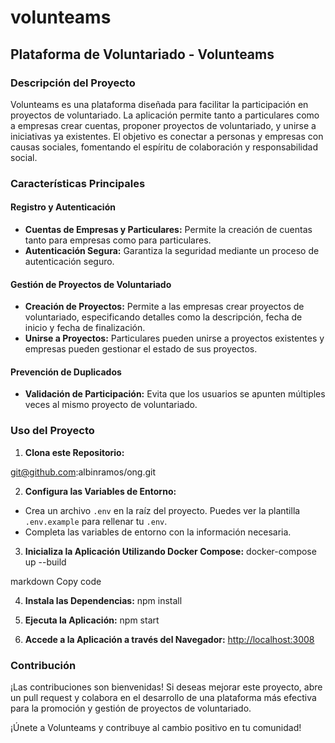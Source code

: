 # volunteams

## Plataforma de Voluntariado - Volunteams

### Descripción del Proyecto

Volunteams es una plataforma diseñada para facilitar la participación en proyectos de voluntariado. La aplicación permite tanto a particulares como a empresas crear cuentas, proponer proyectos de voluntariado, y unirse a iniciativas ya existentes. El objetivo es conectar a personas y empresas con causas sociales, fomentando el espíritu de colaboración y responsabilidad social.

### Características Principales

#### Registro y Autenticación

- **Cuentas de Empresas y Particulares:** Permite la creación de cuentas tanto para empresas como para particulares.
- **Autenticación Segura:** Garantiza la seguridad mediante un proceso de autenticación seguro.

#### Gestión de Proyectos de Voluntariado

- **Creación de Proyectos:** Permite a las empresas crear proyectos de voluntariado, especificando detalles como la descripción, fecha de inicio y fecha de finalización.
- **Unirse a Proyectos:** Particulares pueden unirse a proyectos existentes y empresas pueden gestionar el estado de sus proyectos.

#### Prevención de Duplicados

- **Validación de Participación:** Evita que los usuarios se apunten múltiples veces al mismo proyecto de voluntariado.

### Uso del Proyecto

1. **Clona este Repositorio:**

git@github.com:albinramos/ong.git

2. **Configura las Variables de Entorno:**

- Crea un archivo `.env` en la raíz del proyecto. Puedes ver la plantilla `.env.example` para rellenar tu `.env`.
- Completa las variables de entorno con la información necesaria.

3. **Inicializa la Aplicación Utilizando Docker Compose:**
docker-compose up --build

markdown
Copy code

4. **Instala las Dependencias:**
npm install

5. **Ejecuta la Aplicación:**
npm start

6. **Accede a la Aplicación a través del Navegador:**
[http://localhost:3008](http://localhost:3008)

### Contribución

¡Las contribuciones son bienvenidas! Si deseas mejorar este proyecto, abre un pull request y colabora en el desarrollo de una plataforma más efectiva para la promoción y gestión de proyectos de voluntariado.

¡Únete a Volunteams y contribuye al cambio positivo en tu comunidad!

